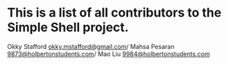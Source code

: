 # This is a list of all contributors to the Simple Shell project. 

Okky Stafford <okky.mstafford@gmail.com>/
Mahsa Pesaran <9873@holbertonstudents.com>/
Mao Liu <9984@holbertonstudents.com>

